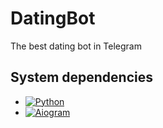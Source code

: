 # DatingBot
The best dating bot in Telegram

## System dependencies
- [![Python](https://img.shields.io/badge/Python-3.9%2B-yellow)](https://www.python.org/downloads/)
- [![Aiogram](https://img.shields.io/badge/aiogram-2.14-blue)](https://pypi.org/project/aiogram/)
